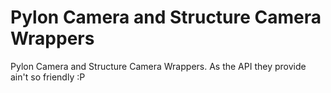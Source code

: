 # Pylon Camera and Structure Camera Wrappers

Pylon Camera and Structure Camera Wrappers. As the API they provide ain't so friendly :P
